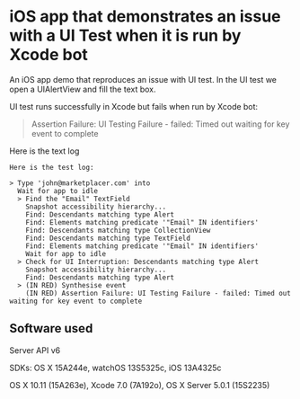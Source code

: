 #  iOS app that demonstrates an issue with a UI Test when it is run by Xcode bot

An iOS app demo that reproduces an issue with UI test. In the UI test we open a UIAlertView and fill the text box.

UI test runs successfully in Xcode but fails when run by Xcode bot:

> Assertion Failure: UI Testing Failure - failed: Timed out waiting for key event to complete


Here is the text log

```
Here is the test log:

> Type 'john@marketplacer.com' into
  Wait for app to idle
  > Find the "Email" TextField
    Snapshot accessibility hierarchy...
    Find: Descendants matching type Alert
    Find: Elements matching predicate '"Email" IN identifiers'
    Find: Descendants matching type CollectionView
    Find: Descendants matching type TextField
    Find: Elements matching predicate '"Email" IN identifiers'
    Wait for app to idle
  > Check for UI Interruption: Descendants matching type Alert
    Snapshot accessibility hierarchy...
    Find: Descendants matching type Alert
  > (IN RED) Synthesise event
    (IN RED) Assertion Failure: UI Testing Failure - failed: Timed out waiting for key event to complete
```

## Software used

Server API v6

SDKs: OS X 15A244e, watchOS 13S5325c, iOS 13A4325c

OS X 10.11 (15A263e), Xcode 7.0 (7A192o), OS X Server 5.0.1 (15S2235)
